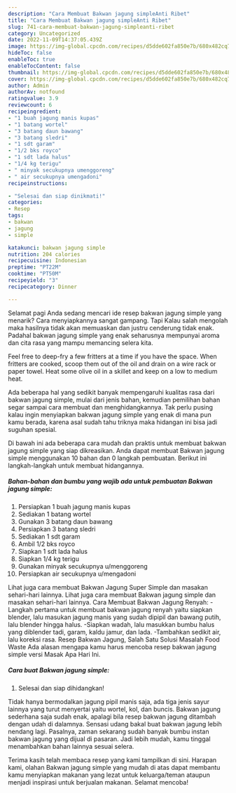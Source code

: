 ```yaml
---
description: "Cara Membuat Bakwan jagung simpleAnti Ribet"
title: "Cara Membuat Bakwan jagung simpleAnti Ribet"
slug: 741-cara-membuat-bakwan-jagung-simpleanti-ribet
category: Uncategorized
date: 2022-11-09T14:37:05.439Z
image: https://img-global.cpcdn.com/recipes/d5dde602fa850e7b/680x482cq70/bakwan-jagung-simple-foto-resep-utama.jpg
hideToc: false
enableToc: true
enableTocContent: false
thumbnail: https://img-global.cpcdn.com/recipes/d5dde602fa850e7b/680x482cq70/bakwan-jagung-simple-foto-resep-utama.jpg
cover: https://img-global.cpcdn.com/recipes/d5dde602fa850e7b/680x482cq70/bakwan-jagung-simple-foto-resep-utama.jpg
author: Admin
authorAv: notfound
ratingvalue: 3.9
reviewcount: 6
recipeingredient:
- "1 buah jagung manis kupas"
- "1 batang wortel"
- "3 batang daun bawang"
- "3 batang sledri"
- "1 sdt garam"
- "1/2 bks royco"
- "1 sdt lada halus"
- "1/4 kg terigu"
- " minyak secukupnya umenggoreng"
- " air secukupnya umengadoni"
recipeinstructions:

- "Selesai dan siap dinikmati!"
categories:
- Resep
tags:
- bakwan
- jagung
- simple

katakunci: bakwan jagung simple 
nutrition: 204 calories
recipecuisine: Indonesian
preptime: "PT22M"
cooktime: "PT50M"
recipeyield: "3"
recipecategory: Dinner

---
```



Selamat pagi Anda sedang mencari ide resep bakwan jagung simple yang menarik? Cara menyiapkannya sangat gampang. Tapi Kalau salah mengolah maka hasilnya tidak akan memuaskan dan justru cenderung tidak enak. Padahal bakwan jagung simple yang enak seharusnya mempunyai aroma dan cita rasa yang mampu memancing selera kita.


Feel free to deep-fry a few fritters at a time if you have the space. When fritters are cooked, scoop them out of the oil and drain on a wire rack or paper towel. Heat some olive oil in a skillet and keep on a low to medium heat.

Ada beberapa hal yang sedikit banyak mempengaruhi kualitas rasa dari bakwan jagung simple, mulai dari jenis bahan, kemudian pemilihan bahan segar sampai cara membuat dan menghidangkannya. Tak perlu pusing kalau ingin menyiapkan bakwan jagung simple yang enak di mana pun kamu berada, karena asal sudah tahu triknya maka hidangan ini bisa jadi suguhan spesial.


Di bawah ini ada beberapa cara mudah dan praktis untuk membuat bakwan jagung simple yang siap dikreasikan. Anda dapat membuat Bakwan jagung simple menggunakan 10 bahan dan 0 langkah pembuatan. Berikut ini langkah-langkah untuk membuat hidangannya.

<!--inarticleads1-->

##### Bahan-bahan dan bumbu yang wajib ada untuk pembuatan Bakwan jagung simple:

1. Persiapkan 1 buah jagung manis kupas
1. Sediakan 1 batang wortel
1. Gunakan 3 batang daun bawang
1. Persiapkan 3 batang sledri
1. Sediakan 1 sdt garam
1. Ambil 1/2 bks royco
1. Siapkan 1 sdt lada halus
1. Siapkan 1/4 kg terigu
1. Gunakan  minyak secukupnya u/menggoreng
1. Persiapkan  air secukupnya u/mengadoni


Lihat juga cara membuat Bakwan Jagung Super Simple dan masakan sehari-hari lainnya. Lihat juga cara membuat Bakwan jagung simple dan masakan sehari-hari lainnya. Cara Membuat Bakwan Jagung Renyah: -Langkah pertama untuk membuat bakwan jagung renyah yaitu siapkan blender, lalu masukan jagung manis yang sudah dipipil dan bawang putih, lalu blender hingga halus. -Siapkan wadah, lalu masukkan bumbu halus yang diblender tadi, garam, kaldu jamur, dan lada. -Tambahkan sedikit air, lalu koreksi rasa. Resep Bakwan Jagung, Salah Satu Solusi Masalah Food Waste Ada alasan mengapa kamu harus mencoba resep bakwan jagung simple versi Masak Apa Hari Ini. 

<!--inarticleads2-->

##### Cara buat Bakwan jagung simple:


1. Selesai dan siap dihidangkan!

Tidak hanya bermodalkan jagung pipil manis saja, ada tiga jenis sayur lainnya yang turut menyertai yaitu wortel, kol, dan buncis. Bakwan jagung sederhana saja sudah enak, apalagi bila resep bakwan jagung ditambah dengan udah di dalamnya. Sensasi udang bakal buat bakwan jagung lebih nendang lagi. Pasalnya, zaman sekarang sudah banyak bumbu instan bakwan jagung yang dijual di pasaran. Jadi lebih mudah, kamu tinggal menambahkan bahan lainnya sesuai selera. 

Terima kasih telah membaca resep yang kami tampilkan di sini. Harapan kami, olahan Bakwan jagung simple yang mudah di atas dapat membantu kamu menyiapkan makanan yang lezat untuk keluarga/teman ataupun menjadi inspirasi untuk berjualan makanan. Selamat mencoba!
